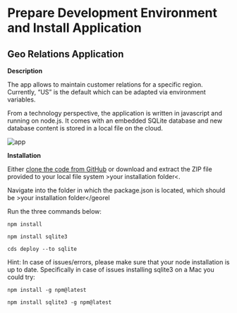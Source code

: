 # Prepare Development Environment and Install Application

## Geo Relations Application

**Description**

The app allows to maintain customer relations for a specific region. Currently, “US” is the default which can be adapted via environment variables.

From a technology perspective, the application is written in javascript and running on node.js. It comes with an embedded SQLite database and new database content is stored in a local file on the cloud.

 ![app](./images/devandapp1.png)

**Installation**

Either [clone the code from GitHub](https://github.com/SAP-samples/cloud-extension-s4hana-cloud-business-process) or download and extract the ZIP file provided to your local file system >your installation folder<.
  
Navigate into the folder in which the package.json is located, which should be >your installation folder</georel

Run the three commands below:

```
npm install

npm install sqlite3

cds deploy --to sqlite
```

Hint: In case of issues/errors, please make sure that your node installation is up to date. Specifically in case of issues installing sqlite3 on a Mac you could try: 

```
npm install -g npm@latest 

npm install sqlite3 -g npm@latest
```

